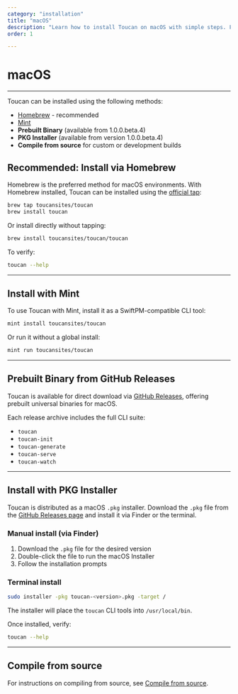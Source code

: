 ```yaml
---
category: "installation"
title: "macOS"
description: "Learn how to install Toucan on macOS with simple steps. Follow this guide to set up and start using Toucan easily"
order: 1

---
```


# macOS
---

Toucan can be installed using the following methods:

- [Homebrew](https://brew.sh/) - recommended
- [Mint](https://github.com/yonaskolb/Mint)
- **Prebuilt Binary** (available from 1.0.0.beta.4)
- **PKG Installer** (available from version 1.0.0.beta.4)
- **Compile from source** for custom or development builds

## Recommended: Install via Homebrew

Homebrew is the preferred method for macOS environments. With Homebrew installed, Toucan can be installed using the [official tap](https://github.com/toucansites/homebrew-toucan):

```sh
brew tap toucansites/toucan
brew install toucan
```

Or install directly without tapping:

```sh
brew install toucansites/toucan/toucan
```

To verify:

```sh
toucan --help
```

---

## Install with Mint

To use Toucan with Mint, install it as a SwiftPM-compatible CLI tool:

```sh
mint install toucansites/toucan
```

Or run it without a global install:

```sh
mint run toucansites/toucan
```

---

## Prebuilt Binary from GitHub Releases

Toucan is available for direct download via [GitHub Releases](https://github.com/toucansites/toucan/releases), offering prebuilt universal binaries for macOS.

Each release archive includes the full CLI suite:

- `toucan`
- `toucan-init`
- `toucan-generate`
- `toucan-serve`
- `toucan-watch`

---

## Install with PKG Installer

Toucan is distributed as a macOS `.pkg` installer. Download the `.pkg` file from the [GitHub Releases page](https://github.com/toucansites/toucan/releases) and install it via Finder or the terminal.

### Manual install (via Finder)

1. Download the `.pkg` file for the desired version
2. Double-click the file to run the macOS Installer
3. Follow the installation prompts

### Terminal install

```sh
sudo installer -pkg toucan-<version>.pkg -target /
```

The installer will place the `toucan` CLI tools into `/usr/local/bin`.

Once installed, verify:

```sh
toucan --help
```

---

## Compile from source

For instructions on compiling from source, see [Compile from source](/docs/installation/compile-from-source/).

